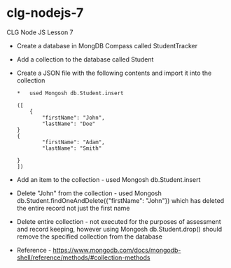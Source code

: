 # clg-nodejs-7
CLG Node JS Lesson 7

*   Create a database in MongDB Compass called StudentTracker

*   Add a collection to the database called Student
 
*   Create a JSON file with the following contents and import it into the collection

        *   used Mongosh db.Student.insert

        ([
            {
                "firstName": "John",
                "lastName": "Doe"
        }
        {
                "firstName": "Adam",
                "lastName": "Smith"

        }
        ])

*   Add an item to the collection - used Mongosh db.Student.insert

*   Delete "John" from the collection - used Mongosh db.Student.findOneAndDelete({"firstName": "John"}) 
    which has deleted the entire record not just the first name

*   Delete entire collection - not executed for the purposes of assessment and record keeping, 
    however using Mongosh db.Student.drop() should remove the specified collection from the database

*   Reference - https://www.mongodb.com/docs/mongodb-shell/reference/methods/#collection-methods

